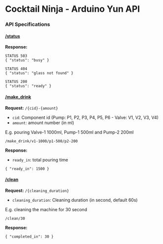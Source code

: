 # Cocktail Ninja - Arduino Yun API

### API Specifications

#### [/status](#)

__Response:__

    STATUS 503
    { "status": "busy" }

    STATUS 404
    { "status": "glass not found" }

    STATUS 200
    { "status": "ready" }

#### [/make_drink](#)

__Request:__ `/{cid}-{amount}`

- `cid`: Component id (Pump: P1, P2, P3, P4, P5, P6 - Valve: V1, V2, V3, V4)
- `amount`: amount number (in ml)

E.g. pouring Valve-1 1000ml, Pump-1 500ml and Pump-2 200ml

    /make_drink/v1-1000/p1-500/p2-200

__Response:__

- `ready_in`: total pouring time

```
{ "ready_in": 1500 }
```

#### [/clean](#)

__Request:__ `/{cleaning_duration}`

- `cleaning_duration`: Cleaning duration (in second, default 60s)

E.g. cleaning the machine for 30 second

    /clean/30

__Response:__

    { "completed_in": 30 }
